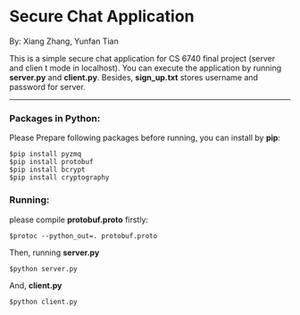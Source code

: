 # Secure Chat Application

By: Xiang Zhang, Yunfan Tian


This is a simple secure chat application for CS 6740 final project (server and clien t mode in localhost). You can execute the application by running **server.py** and **client.py**. Besides,  **sign_up.txt** stores username and password for server.

------

### Packages in Python:

Please Prepare following packages before running, you can install by **pip**:

```shell
$pip install pyzmq
$pip install protobuf
$pip install bcrypt
$pip install cryptography
```



### Running:

please compile **protobuf.proto** firstly:

```shell
$protoc --python_out=. protobuf.proto
```

Then, running **server.py**

```shell
$python server.py
```

And, **client.py**

```shell
$python client.py
```


